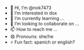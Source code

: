 - 👋 Hi, I’m @nok7473
- 👀 I’m interested in dox
- 🌱 I’m currently learning ...
- 💞️ I’m looking to collaborate on ...
- 📫 How to reach me ...
- 😄 Pronouns: she/he
- ⚡ Fun fact: spanich or english?

<!---
nok7473/nok7473 is a ✨ special ✨ repository because its `README.md` (this file) appears on your GitHub profile.
You can click the Preview link to take a look at your changes.
--->
